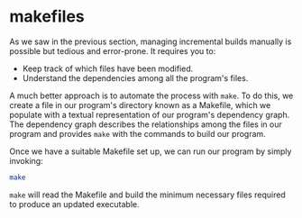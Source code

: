 # makefiles

As we saw in the previous section, managing incremental builds manually is possible but tedious and error-prone. It requires you to:

* Keep track of which files have been modified.
* Understand the dependencies among all the program's files.

A much better approach is to automate the process with `make`. To do this, we create a file in our program's directory known as a Makefile, which we populate with a textual representation of our program's dependency graph. The dependency graph describes the relationships among the files in our program and provides `make` with the commands to build our program.&#x20;

Once we have a suitable Makefile set up, we can run our program by simply invoking:

```bash
make
```

`make` will read the Makefile and build the minimum necessary files required to produce an updated executable.
